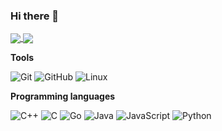 ### Hi there 👋

<a href="https://github.com/anuraghazra/github-readme-stats">
  <img align="center" src="https://github-readme-stats.vercel.app/api?username=fdplacido&show_icons=true&hide=stars&count_private=true&hide_rank=true" />
</a>
<a href="https://github.com/anuraghazra/github-readme-stats">
  <img align="center" src="https://github-readme-stats.vercel.app/api/top-langs/?username=fdplacido&layout=compact&langs_count=10&exclude_repo=nnn,parallel_synth_cuda&hide=cmake" />
</a>

**Tools**

![Git](https://img.shields.io/badge/-Git-grey?style=flat&logo=git&logoColor=F05032)
![GitHub](https://img.shields.io/badge/-GitHub-grey?style=flat&logo=github&logoColor=FFFFFF)
![Linux](https://img.shields.io/badge/-Linux-grey?style=flat&logo=linux&logoColor=FCC624)

**Programming languages**

![C++](https://img.shields.io/badge/-C++-grey?style=flat&logo=C%2B%2B&logoColor=33a2ff)
![C](https://img.shields.io/badge/-C-grey?style=flat&logo=C)
![Go](https://img.shields.io/badge/-Go-grey?style=flat&logo=go)
![Java](https://img.shields.io/badge/-Java-grey?style=flat&logo=Java&logoColor=007396)
![JavaScript](https://img.shields.io/badge/-JavaScript-grey?style=flat&logo=javascript)
![Python](https://img.shields.io/badge/-Python-grey?style=flat&logo=python)

<!--
**fdplacido/fdplacido** is a ✨ _special_ ✨ repository because its `README.md` (this file) appears on your GitHub profile.

Here are some ideas to get you started:

- 🔭 I’m currently working on ...
- 🌱 I’m currently learning ...
- 👯 I’m looking to collaborate on ...
- 🤔 I’m looking for help with ...
- 💬 Ask me about ...
- 📫 How to reach me: ...
- 😄 Pronouns: ...
- ⚡ Fun fact: ...
-->
